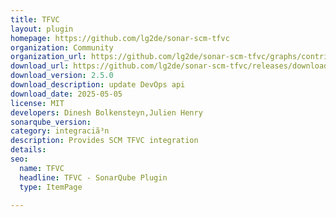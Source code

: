 ```yaml
---
title: TFVC
layout: plugin
homepage: https://github.com/lg2de/sonar-scm-tfvc
organization: Community
organization_url: https://github.com/lg2de/sonar-scm-tfvc/graphs/contributors
download_url: https://github.com/lg2de/sonar-scm-tfvc/releases/download/2.5.0/sonar-scm-tfvc-plugin-2.5.0.318.jar
download_version: 2.5.0
download_description: update DevOps api
download_date: 2025-05-05
license: MIT
developers: Dinesh Bolkensteyn,Julien Henry
sonarqube_version: 
category: integraciã³n
description: Provides SCM TFVC integration
details: 
seo:
  name: TFVC
  headline: TFVC - SonarQube Plugin
  type: ItemPage

---
```


